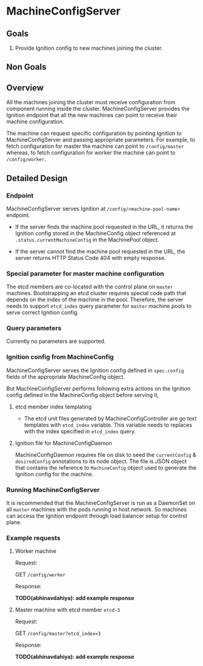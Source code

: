 # MachineConfigServer

## Goals

1. Provide Ignition config to new machines joining the cluster.

## Non Goals

## Overview

All the machines joining the cluster must receive configuration from component running inside the cluster. MachineConfigServer provides the Ignition endpoint that all the new machines can point to receive their machine configuration. 

The machine can request specific configuration by pointing Ignition to MachineConfigServer and passing appropriate parameters. For example, to fetch configuration for master the machine can point to `/config/master` whereas, to fetch configuration for worker the machine can point to `/config/worker`.

## Detailed Design

### Endpoint

MachineConfigServer serves Ignition at `/config/<machine-pool-name>` endpoint.

* If the server finds the machine pool requested in the URL, it returns the Ignition config stored in the MachineConfig object referenced at `.status.currentMachineConfig` in the MachinePool object.

* If the server cannot find the machine pool requested in the URL, the server returns HTTP Status Code 404 with empty response.

### Special parameter for master machine configuration

The etcd members are co-located with the control plane on `master` machines. Bootstrapping an etcd cluster requires special code path that depends on the index of the machine in the pool. Therefore, the server needs to support `etcd_index` query parameter for `master` machine pools to serve correct Ignition config.

### Query parameters

Currently no parameters are supported.

### Ignition config from MachineConfig

MachineConfigServer serves the Ignition config defined in `spec.config` fields of the appropriate MachineConfig object.

But MachineConfigServer performs following extra actions on the Ignition config defined in the MachineConfig object before serving it,

1. etcd member index templating

    * The etcd unit files generated by MachineConfigController are go text templates with `etcd_index` variable. This variable needs to replaces with the index specified in `etcd_index` query.

2. Ignition file for MachineConfigDaemon

    MachineConfigDaemon requires file on disk to seed the `currentConfig` & `desiredConfig` annotations to its node object. The file is JSON object that contains the reference to `MachineConfig` object used to generate the Ignition config for the machine.

### Running MachineConfigServer

It is recommended that the MachineConfigServer is run as a DaemonSet on all `master` machines with the pods running in host network. So machines can access the Ignition endpoint through load balancer setup for control plane.

### Example requests

1. Worker machine

    Request:

    GET `/config/worker`

    Response:

    **TODO(abhinavdahiya): add example response**

2. Master machine with etcd member `etcd-3`

    Request:

    GET `/config/master?etcd_index=3`

    Response:

    **TODO(abhinavdahiya): add example response**